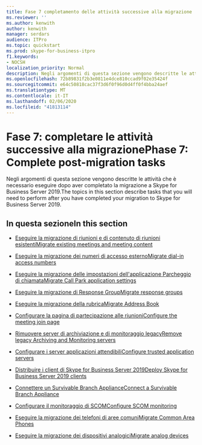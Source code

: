```yaml
---
title: Fase 7 completamento delle attività successive alla migrazione
ms.reviewer: ''
ms.author: kenwith
author: kenwith
manager: serdars
audience: ITPro
ms.topic: quickstart
ms.prod: skype-for-business-itpro
f1.keywords:
- NOCSH
localization_priority: Normal
description: Negli argomenti di questa sezione vengono descritte le attività che è necessario eseguire dopo aver completato la migrazione a Skype for Business Server 2019.
ms.openlocfilehash: 72b89831f2b3e0811e4dce810ccad9f02e35424f
ms.sourcegitcommit: e64c50818cac37f3d6f0f96d0d4ff0f4bba24aef
ms.translationtype: MT
ms.contentlocale: it-IT
ms.lasthandoff: 02/06/2020
ms.locfileid: "41813114"
---
```

# <a name="phase-7-complete-post-migration-tasks"></a><span data-ttu-id="8ceec-103">Fase 7: completare le attività successive alla migrazione</span><span class="sxs-lookup"><span data-stu-id="8ceec-103">Phase 7: Complete post-migration tasks</span></span>

<span data-ttu-id="8ceec-104">Negli argomenti di questa sezione vengono descritte le attività che è necessario eseguire dopo aver completato la migrazione a Skype for Business Server 2019.</span><span class="sxs-lookup"><span data-stu-id="8ceec-104">The topics in this section describe tasks that you will need to perform after you have completed your migration to Skype for Business Server 2019.</span></span>
  
## <a name="in-this-section"></a><span data-ttu-id="8ceec-105">In questa sezione</span><span class="sxs-lookup"><span data-stu-id="8ceec-105">In this section</span></span>

- [<span data-ttu-id="8ceec-106">Eseguire la migrazione di riunioni e di contenuto di riunioni esistenti</span><span class="sxs-lookup"><span data-stu-id="8ceec-106">Migrate existing meetings and meeting content</span></span>](migrate-existing-meetings-and-meeting-content.md)
    
- [<span data-ttu-id="8ceec-107">Eseguire la migrazione dei numeri di accesso esterno</span><span class="sxs-lookup"><span data-stu-id="8ceec-107">Migrate dial-in access numbers</span></span>](migrate-dial-in-access-numbers.md)
    
- [<span data-ttu-id="8ceec-108">Eseguire la migrazione delle impostazioni dell'applicazione Parcheggio di chiamata</span><span class="sxs-lookup"><span data-stu-id="8ceec-108">Migrate Call Park application settings</span></span>](migrate-call-park-application-settings.md)
    
- [<span data-ttu-id="8ceec-109">Eseguire la migrazione di Response Group</span><span class="sxs-lookup"><span data-stu-id="8ceec-109">Migrate response groups</span></span>](migrate-response-groups.md)
    
- [<span data-ttu-id="8ceec-110">Eseguire la migrazione della rubrica</span><span class="sxs-lookup"><span data-stu-id="8ceec-110">Migrate Address Book</span></span>](migrate-address-book.md)
    
- [<span data-ttu-id="8ceec-111">Configurare la pagina di partecipazione alle riunioni</span><span class="sxs-lookup"><span data-stu-id="8ceec-111">Configure the meeting join page</span></span>](configure-the-meeting-join-page.md)
    
- [<span data-ttu-id="8ceec-112">Rimuovere server di archiviazione e di monitoraggio legacy</span><span class="sxs-lookup"><span data-stu-id="8ceec-112">Remove legacy Archiving and Monitoring servers</span></span>](remove-legacy-archiving-and-monitoring-servers.md)
    
- [<span data-ttu-id="8ceec-113">Configurare i server applicazioni attendibili</span><span class="sxs-lookup"><span data-stu-id="8ceec-113">Configure trusted application servers</span></span>](configure-trusted-application-servers.md)
    
- [<span data-ttu-id="8ceec-114">Distribuire i client di Skype for Business Server 2019</span><span class="sxs-lookup"><span data-stu-id="8ceec-114">Deploy Skype for Business Server 2019 clients</span></span>](deploy-clients.md)
    
- [<span data-ttu-id="8ceec-115">Connettere un Survivable Branch Appliance</span><span class="sxs-lookup"><span data-stu-id="8ceec-115">Connect a Survivable Branch Appliance</span></span>](connect-a-survivable-branch-appliance.md)
    
- [<span data-ttu-id="8ceec-116">Configurare il monitoraggio di SCOM</span><span class="sxs-lookup"><span data-stu-id="8ceec-116">Configure SCOM monitoring</span></span>](configure-scom-monitoring.md)
    
- [<span data-ttu-id="8ceec-117">Eseguire la migrazione dei telefoni di aree comuni</span><span class="sxs-lookup"><span data-stu-id="8ceec-117">Migrate Common Area Phones</span></span>](migrate-common-area-phones.md)
    
- [<span data-ttu-id="8ceec-118">Eseguire la migrazione dei dispositivi analogici</span><span class="sxs-lookup"><span data-stu-id="8ceec-118">Migrate analog devices</span></span>](migrate-analog-devices.md)
    

